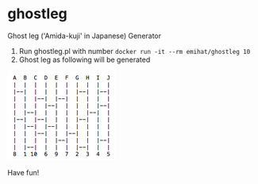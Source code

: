 # ghostleg
Ghost leg ('Amida-kuji' in Japanese) Generator

1. Run ghostleg.pl with number `docker run -it --rm emihat/ghostleg 10`
2. Ghost leg as following will be generated

![sample](ghostleg_1.png)

Have fun!
